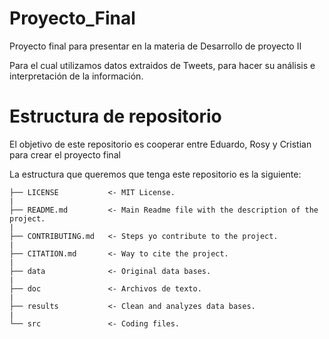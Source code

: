 # Proyecto_Final
Proyecto final para presentar en la materia de Desarrollo de proyecto II

Para el cual utilizamos datos extraidos de Tweets, para hacer su análisis e interpretación de la información. 



# Estructura de repositorio

El objetivo de este repositorio es cooperar entre Eduardo, Rosy y Cristian para crear el proyecto final

La estructura que queremos que tenga este repositorio es la siguiente:

    ├── LICENSE           <- MIT License.  
    |  
    ├── README.md         <- Main Readme file with the description of the project.  
    |  
    ├── CONTRIBUTING.md   <- Steps yo contribute to the project.  
    |  
    ├── CITATION.md       <- Way to cite the project.  
    |  
    ├── data              <- Original data bases.  
    |  
    ├── doc               <- Archivos de texto.  
    |  
    ├── results           <- Clean and analyzes data bases.  
    |  
    └── src               <- Coding files.  
